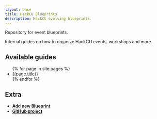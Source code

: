 ```yaml
---
layout: base
title: HackCU Blueprints
description: HackCU evolving blueprints.
---
```


Repository for event blueprints. 

Internal guides on how to organize HackCU events, workshops and more.

## Available guides

<ul>
{% for page in site.pages %}
<li><a href="{{page.url | relative-url }}">{{page.title}}</a></li>
{% endfor %}
</ul>

## Extra 
- **[Add new Blueprint]({{site.original_repo}}/new/master/_pages)**
- **[GitHub project]({{site.original_repo}})**
